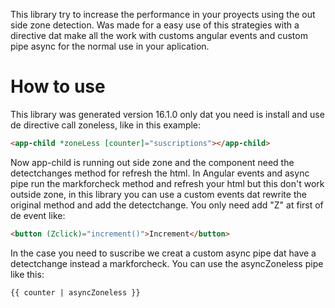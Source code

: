 This library try to increase the performance in your proyects using the out side zone detection. Was made for a easy use of this strategies with a directive dat make all the work with customs angular events and custom pipe async for the normal use in your aplication.

# How to use

This library was generated version 16.1.0 only dat you need is install and use de directive call zoneless, like in this example:
```html
<app-child *zoneLess [counter]="suscriptions"></app-child>
```
Now app-child is running out side zone and the component need the detectchanges method for refresh the html. In Angular events and async pipe run the markforcheck method and refresh your html but this don't work outside zone, in this library you can use a custom events dat rewrite the original method and add the detectchange. You only need add "Z" at first of de event like:
```html
<button (Zclick)="increment()">Increment</button>
```
In the case you need to suscribe we creat a custom async pipe dat have a detectchange instead a markforcheck. You can use the asyncZoneless pipe like this:
```html
{{ counter | asyncZoneless }}
```
